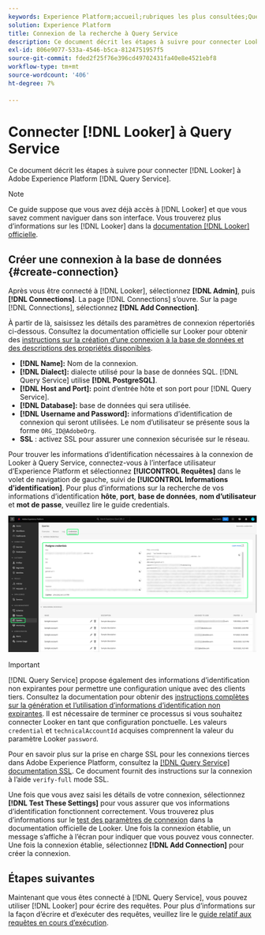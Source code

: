 ```yaml
---
keywords: Experience Platform;accueil;rubriques les plus consultées;Query service;query service;Rechercheur;rechercheuse;se connecter à query service;
solution: Experience Platform
title: Connexion de la recherche à Query Service
description: Ce document décrit les étapes à suivre pour connecter Looker à Adobe Experience Platform Query Service.
exl-id: 806e9077-533a-4546-b5ca-8124751957f5
source-git-commit: fded2f25f76e396cd49702431fa40e8e4521ebf8
workflow-type: tm+mt
source-wordcount: '406'
ht-degree: 7%

---
```


# Connecter [!DNL Looker] à Query Service

Ce document décrit les étapes à suivre pour connecter [!DNL Looker] à Adobe Experience Platform [!DNL Query Service].

>[!NOTE]
>
> Ce guide suppose que vous avez déjà accès à [!DNL Looker] et que vous savez comment naviguer dans son interface. Vous trouverez plus d’informations sur les [!DNL Looker] dans la [documentation [!DNL Looker] officielle](https://docs.looker.com/).

## Créer une connexion à la base de données {#create-connection}

Après vous être connecté à [!DNL Looker], sélectionnez **[!DNL Admin]**, puis **[!DNL Connections]**. La page [!DNL Connections] s’ouvre. Sur la page [!DNL Connections], sélectionnez **[!DNL Add Connection]**.

À partir de là, saisissez les détails des paramètres de connexion répertoriés ci-dessous. Consultez la documentation officielle sur Looker pour obtenir des [instructions sur la création d’une connexion à la base de données et des descriptions des propriétés disponibles](https://cloud.google.com/looker/docs/connecting-to-your-db#creating_a_new_database_connection).

- **[!DNL Name]:** Nom de la connexion.
- **[!DNL Dialect]:** dialecte utilisé pour la base de données SQL. [!DNL Query Service] utilise **[!DNL PostgreSQL]**.
- **[!DNL Host and Port]:** point d’entrée hôte et son port pour [!DNL Query Service].
- **[!DNL Database]:** base de données qui sera utilisée.
- **[!DNL Username and Password]:** informations d’identification de connexion qui seront utilisées. Le nom d’utilisateur se présente sous la forme `ORG_ID@AdobeOrg`.
- **SSL** : activez SSL pour assurer une connexion sécurisée sur le réseau.

Pour trouver les informations d’identification nécessaires à la connexion de Looker à Query Service, connectez-vous à l’interface utilisateur d’Experience Platform et sélectionnez **[!UICONTROL Requêtes]** dans le volet de navigation de gauche, suivi de **[!UICONTROL Informations d’identification]**. Pour plus d’informations sur la recherche de vos informations d’identification **hôte**, **port**, **base de données**, **nom d’utilisateur** et **mot de passe**, veuillez lire le guide [](../ui/credentials.md) credentials.

![Page Informations d’identification de l’espace de travail Requêtes Experience Platform avec les Informations d’identification et les Informations d’identification arrivant à expiration en surbrillance.](../images/clients/looker/query-service-credentials-page.png)

>[!IMPORTANT]
>
>[!DNL Query Service] propose également des informations d’identification non expirantes pour permettre une configuration unique avec des clients tiers. Consultez la documentation pour obtenir des [instructions complètes sur la génération et l’utilisation d’informations d’identification non expirantes](../ui/credentials.md#non-expiring-credentials). Il est nécessaire de terminer ce processus si vous souhaitez connecter Looker en tant que configuration ponctuelle. Les valeurs `credential` et `technicalAccountId` acquises comprennent la valeur du paramètre Looker `password`.

Pour en savoir plus sur la prise en charge SSL pour les connexions tierces dans Adobe Experience Platform, consultez la [[!DNL Query Service] documentation SSL](./ssl-modes.md). Ce document fournit des instructions sur la connexion à l’aide `verify-full` mode SSL.

Une fois que vous avez saisi les détails de votre connexion, sélectionnez **[!DNL Test These Settings]** pour vous assurer que vos informations d’identification fonctionnent correctement. Vous trouverez plus d’informations sur le [test des paramètres de connexion](https://cloud.google.com/looker/docs/connecting-to-your-db#testing_your_connection_settings) dans la documentation officielle de Looker. Une fois la connexion établie, un message s’affiche à l’écran pour indiquer que vous pouvez vous connecter. Une fois la connexion établie, sélectionnez **[!DNL Add Connection]** pour créer la connexion.

## Étapes suivantes

Maintenant que vous êtes connecté à [!DNL Query Service], vous pouvez utiliser [!DNL Looker] pour écrire des requêtes. Pour plus d’informations sur la façon d’écrire et d’exécuter des requêtes, veuillez lire le [guide relatif aux requêtes en cours d’exécution](../best-practices/writing-queries.md).
